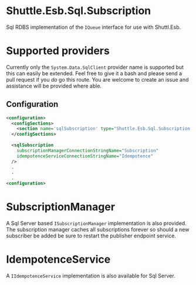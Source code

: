 # Shuttle.Esb.Sql.Subscription

Sql RDBS implementation of the `IQueue` interface for use with Shuttl.Esb.

# Supported providers

Currently only the `System.Data.SqlClient` provider name is supported but this can easily be extended.  Feel free to give it a bash and please send a pull request if you *do* go this route.  You are welcome to create an issue and assistance will be provided where able.

## Configuration

~~~xml
<configuration>
  <configSections>
    <section name='sqlSubscription' type="Shuttle.Esb.Sql.Subscription.SqlSection, Shuttle.Esb.Sql.Subscription"/>
  </configSections>
  
  <sqlSubscription
	subscriptionManagerConnectionStringName="Subscription"
	idempotenceServiceConnectionStringName="Idempotence"
  />
  .
  .
  .
<configuration>
~~~

# SubscriptionManager

A Sql Server based `ISubscriptionManager` implementation is also provided.  The subscription manager caches all subscriptions forever so should a new subscriber be added be sure to restart the publisher endpoint service.

# IdempotenceService

A `IIdempotenceService` implementation is also available for Sql Server.